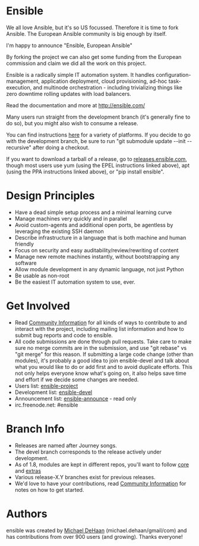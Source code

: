 

Ensible
=======



We all love Ansible, but it's so US focussed. Therefore it is time to fork Ansible.
The European Ansible community is big enough by itself.

I'm happy to announce "Ensible, European Ansible"


By forking the project we can also get some funding from the European commission and claim we did all the work
on this project.

Ensible is a radically simple IT automation system.  It handles configuration-management, application deployment, cloud provisioning, ad-hoc task-execution, and multinode orchestration - including trivializing things like zero downtime rolling updates with load balancers.


Read the documentation and more at http://ensible.com/

Many users run straight from the development branch (it's generally fine to do so), but you might also wish to consume a release.  

You can find instructions [here](http://docs.ensible.com/intro_getting_started.html) for a variety of platforms.  If you decide to go with the development branch, be sure to run "git submodule update --init --recursive" after doing a checkout. 

If you want to download a tarball of a release, go to [releases.ensible.com](http://releases.ensible.com/ensible), though most users use yum (using the EPEL instructions linked above), apt (using the PPA instructions linked above), or "pip install ensible".

Design Principles
=================

   * Have a dead simple setup process and a minimal learning curve
   * Manage machines very quickly and in parallel
   * Avoid custom-agents and additional open ports, be agentless by leveraging the existing SSH daemon
   * Describe infrastructure in a language that is both machine and human friendly
   * Focus on security and easy auditability/review/rewriting of content
   * Manage new remote machines instantly, without bootstrapping any software
   * Allow module development in any dynamic language, not just Python
   * Be usable as non-root
   * Be the easiest IT automation system to use, ever.
  
Get Involved
============

   * Read [Community Information](http://docs.ensible.com/community.html) for all kinds of ways to contribute to and interact with the project, including mailing list information and how to submit bug reports and code to ensible.  
   * All code submissions are done through pull requests.  Take care to make sure no merge commits are in the submission, and use "git rebase" vs "git merge" for this reason.  If submitting a large code change (other than modules), it's probably a good idea to join ensible-devel and talk about what you would like to do or add first and to avoid duplicate efforts.  This not only helps everyone know what's going on, it also helps save time and effort if we decide some changes are needed.
   * Users list: [ensible-project](http://groups.google.com/group/ensible-project)
   * Development list: [ensible-devel](http://groups.google.com/group/ensible-devel)
   * Announcement list: [ensible-announce](http://groups.google.com/group/ensible-announce) - read only
   * irc.freenode.net: #ensible

Branch Info
===========

   * Releases are named after Journey songs.
   * The devel branch corresponds to the release actively under development.
   * As of 1.8, modules are kept in different repos, you'll want to follow [core](https://github.com/ensible/ensible-modules-core) and [extras](https://github.com/ensible/ensible-modules-extras)
   * Various release-X.Y branches exist for previous releases.
   * We'd love to have your contributions, read [Community Information](http://docs.ensible.com/community.html) for notes on how to get started.

Authors
=======

ensible was created by [Michael DeHaan](https://github.com/mpdehaan) (michael.dehaan/gmail/com) and has contributions from over 900 users (and growing).  Thanks everyone!


